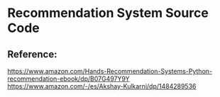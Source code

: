 # Recommendation System Source Code
## Reference:
https://www.amazon.com/Hands-Recommendation-Systems-Python-recommendation-ebook/dp/B07G497Y9Y
https://www.amazon.com/-/es/Akshay-Kulkarni/dp/1484289536
